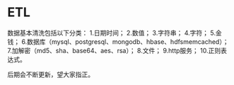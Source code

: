 # ETL
数据基本清洗包括以下分类：
1.日期时间；
2.数值；
3.字符串；
4.字符；
5.金钱；
6.数据库（mysql、postgresql、mongodb、hbase、hdfsmemcached）；
7.加解密（md5、sha、base64、aes、rsa）；
8.文件；
9.http服务；
10.正则表达式。

后期会不断更新，望大家指正。
